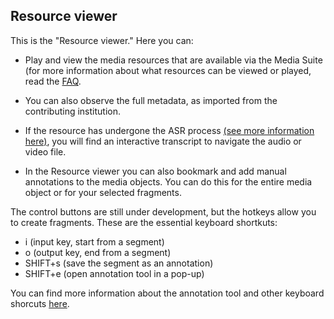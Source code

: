 Resource viewer
---

This is the "Resource viewer." Here you can:

- Play and view the media resources that are available via the Media Suite (for more information about what resources can be viewed or played, read the [FAQ](http://mediasuite.clariah.nl/documentation/faq/howto-play-view).

- You can also observe the full metadata, as imported from the contributing institution. 

- If the resource has undergone the ASR process [(see more information here)](http://mediasuite.clariah.nl/documentation/data/automatic-enrichments), you will find an interactive transcript to navigate the audio or video file. 

- In the Resource viewer you can also bookmark and add manual annotations to the media objects. You can do this for the entire media object or for your selected fragments. 

The control buttons are still under development, but the hotkeys allow you to create fragments. These are the essential keyboard shortkuts:

- i (input key, start from a segment)
- o (output key, end from a segment)
- SHIFT+s (save the segment as an annotation)
- SHIFT+e (open annotation tool in a pop-up)

You can find more information about the annotation tool and other keyboard shorcuts [here](http://mediasuite.clariah.nl/documentation/tools/annotate).